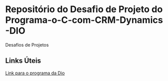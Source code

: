 # Repositório do Desafio de Projeto do Programa-o-C-com-CRM-Dynamics -DIO
Desafios de Projetos

## Links Úteis
[Link para o programa da Dio ](https://web.dio.me/track/68e8e4df-754b-4cdb-93ca-6fcd094322a7)
